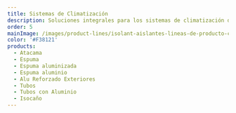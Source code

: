 ```yaml
---
title: Sistemas de Climatización
description: Soluciones integrales para los sistemas de climatización de tu obra
order: 5
mainImage: /images/product-lines/isolant-aislantes-lineas-de-producto-climatizacion.jpg
color: '#F38121'
products:
  - Atacama
  - Espuma
  - Espuma aluminizada
  - Espuma aluminio
  - Alu Reforzado Exteriores
  - Tubos
  - Tubos con Aluminio
  - Isocaño
---
```

